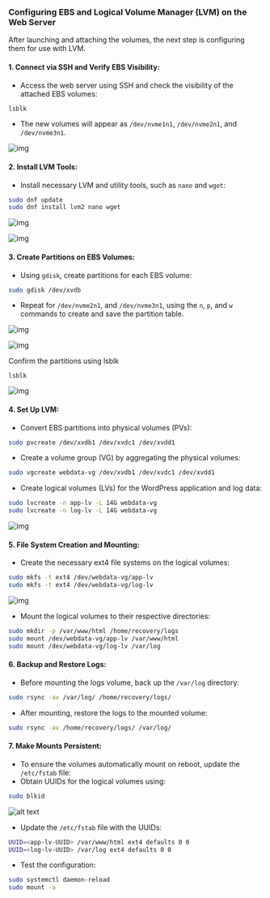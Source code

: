 ### Configuring EBS and Logical Volume Manager (LVM) on the Web Server

After launching and attaching the volumes, the next step is configuring them for use with LVM.

#### 1. Connect via SSH and Verify EBS Visibility:
- Access the web server using SSH and check the visibility of the attached EBS volumes:

```bash
lsblk
```

- The new volumes will appear as `/dev/nvme1n1`, `/dev/nvme2n1`, and `/dev/nvme3n1`.

![img](images/3.png)

#### 2. Install LVM Tools:
- Install necessary LVM and utility tools, such as `nano` and `wget`:

```bash
sudo dnf update
sudo dnf install lvm2 nano wget
```

![img](images/4.png)

![img](images/5.png)


#### 3. Create Partitions on EBS Volumes:
- Using `gdisk`, create partitions for each EBS volume:

```bash
sudo gdisk /dev/xvdb
```

- Repeat for `/dev/nvme2n1`, and `/dev/nvme3n1`, using the `n`, `p`, and `w` commands to create and save the partition table.

![img](images/6.png)

![img](images/6.1.png)

Confirm the partitions using lsblk

```
lsblk
```

![img](images/7.png)

#### 4. Set Up LVM:
- Convert EBS partitions into physical volumes (PVs):

 ```bash
sudo pvcreate /dev/xvdb1 /dev/xvdc1 /dev/xvdd1
```

- Create a volume group (VG) by aggregating the physical volumes:

```bash
sudo vgcreate webdata-vg /dev/xvdb1 /dev/xvdc1 /dev/xvdd1
```

- Create logical volumes (LVs) for the WordPress application and log data:

```bash
sudo lvcreate -n app-lv -L 14G webdata-vg
sudo lvcreate -n log-lv -L 14G webdata-vg
```

![img](images/8.png)

#### 5. File System Creation and Mounting:

- Create the necessary ext4 file systems on the logical volumes:

```bash
sudo mkfs -t ext4 /dev/webdata-vg/app-lv
sudo mkfs -t ext4 /dev/webdata-vg/log-lv
```

![img](images/9.png)

- Mount the logical volumes to their respective directories:

```bash
sudo mkdir -p /var/www/html /home/recovery/logs
sudo mount /dev/webdata-vg/app-lv /var/www/html
sudo mount /dev/webdata-vg/log-lv /var/log
```

#### 6. Backup and Restore Logs:
- Before mounting the logs volume, back up the `/var/log` directory:

```bash
sudo rsync -av /var/log/ /home/recovery/logs/
```

- After mounting, restore the logs to the mounted volume:

```bash
sudo rsync -av /home/recovery/logs/ /var/log/
```

#### 7. Make Mounts Persistent:
- To ensure the volumes automatically mount on reboot, update the `/etc/fstab` file:
- Obtain UUIDs for the logical volumes using:

```bash
sudo blkid
```

![alt text](images/10.png)

- Update the `/etc/fstab` file with the UUIDs:

```bash
UUID=<app-lv-UUID> /var/www/html ext4 defaults 0 0
UUID=<log-lv-UUID> /var/log ext4 defaults 0 0
```

- Test the configuration:

```bash
sudo systemctl daemon-reload
sudo mount -a
```



